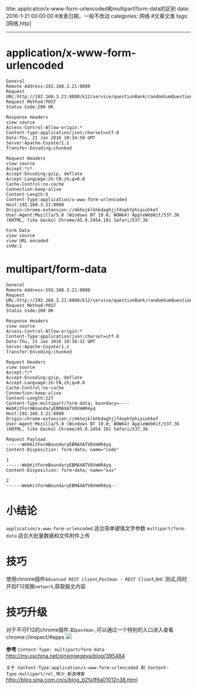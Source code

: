 title: application/x-www-form-urlencoded和multipart/form-data的区别
date: 2016-1-21 00:00:00 #发表日期，一般不改动
categories: 网络 #文章文类
tags: [网络,http]

---

# application/x-www-form-urlencoded
```
General
Remote Address:192.168.3.21:8080
Request URL:http://192.168.3.21:8080/k12/service/questionBank/randomSumQuestion/10
Request Method:POST
Status Code:200 OK

Response Headers
view source
Access-Control-Allow-origin:*
Content-Type:application/json;charset=utf-8
Date:Thu, 21 Jan 2016 10:34:50 GMT
Server:Apache-Coyote/1.1
Transfer-Encoding:chunked

Request Headers
view source
Accept:*/*
Accept-Encoding:gzip, deflate
Accept-Language:zh-CN,zh;q=0.8
Cache-Control:no-cache
Connection:keep-alive
Content-Length:6
Content-Type:application/x-www-form-urlencoded
Host:192.168.3.21:8080
Origin:chrome-extension://mkhojklkhkdaghjjfdnphfphiaiohkef
User-Agent:Mozilla/5.0 (Windows NT 10.0; WOW64) AppleWebKit/537.36 (KHTML, like Gecko) Chrome/45.0.2454.101 Safari/537.36

Form Data
view source
view URL encoded
code:1
```

# multipart/form-data
```
General
Remote Address:192.168.3.21:8080
Request URL:http://192.168.3.21:8080/k12/service/questionBank/randomSumQuestion/10
Request Method:POST
Status Code:200 OK

Response Headers
view source
Access-Control-Allow-origin:*
Content-Type:application/json;charset=utf-8
Date:Thu, 21 Jan 2016 10:38:32 GMT
Server:Apache-Coyote/1.1
Transfer-Encoding:chunked

Request Headers
view source
Accept:*/*
Accept-Encoding:gzip, deflate
Accept-Language:zh-CN,zh;q=0.8
Cache-Control:no-cache
Connection:keep-alive
Content-Length:227
Content-Type:multipart/form-data; boundary=----WebKitFormBoundaryEBMAXATV8VmHR4yq
Host:192.168.3.21:8080
Origin:chrome-extension://mkhojklkhkdaghjjfdnphfphiaiohkef
User-Agent:Mozilla/5.0 (Windows NT 10.0; WOW64) AppleWebKit/537.36 (KHTML, like Gecko) Chrome/45.0.2454.101 Safari/537.36

Request Payload
------WebKitFormBoundaryEBMAXATV8VmHR4yq
Content-Disposition: form-data; name="code"

1
------WebKitFormBoundaryEBMAXATV8VmHR4yq
Content-Disposition: form-data; name="xxx"

2
------WebKitFormBoundaryEBMAXATV8VmHR4yq--
```

# 小结论
`application/x-www-form-urlencoded` 适合简单键值文字参数
`multipart/form-data` 适合大批量数据和文件附件上传

# 技巧
使用chrome插件`Advanced REST client`,`Postman - REST Client`,`DHC`
测试,同时开启F12观察`network`,获取报文内容

# 技巧升级
对于不可F12的chrome插件.如`postman` ,可以通过一个特别的入口进入查看
chrome://inspect/#apps
![](http://7xnbs3.com1.z0.glb.clouddn.com/16-2-23/49600881.jpg)
<!--
-->

**参考**
`Content-Type: multipart/form-data`
http://my.oschina.net/xinxingegeya/blog/395484

`关于 Content-Type:application/x-www-form-urlencoded 和 Content-Type:multipart/rel_哖少_新浪博客`
http://blog.sina.com.cn/s/blog_b2fa1f6a01012n38.html

<!-- more -->